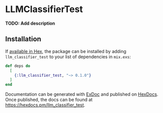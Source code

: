 # LLMClassifierTest

**TODO: Add description**

## Installation

If [available in Hex](https://hex.pm/docs/publish), the package can be installed
by adding `llm_classifier_test` to your list of dependencies in `mix.exs`:

```elixir
def deps do
  [
    {:llm_classifier_test, "~> 0.1.0"}
  ]
end
```

Documentation can be generated with [ExDoc](https://github.com/elixir-lang/ex_doc)
and published on [HexDocs](https://hexdocs.pm). Once published, the docs can
be found at <https://hexdocs.pm/llm_classifier_test>.

